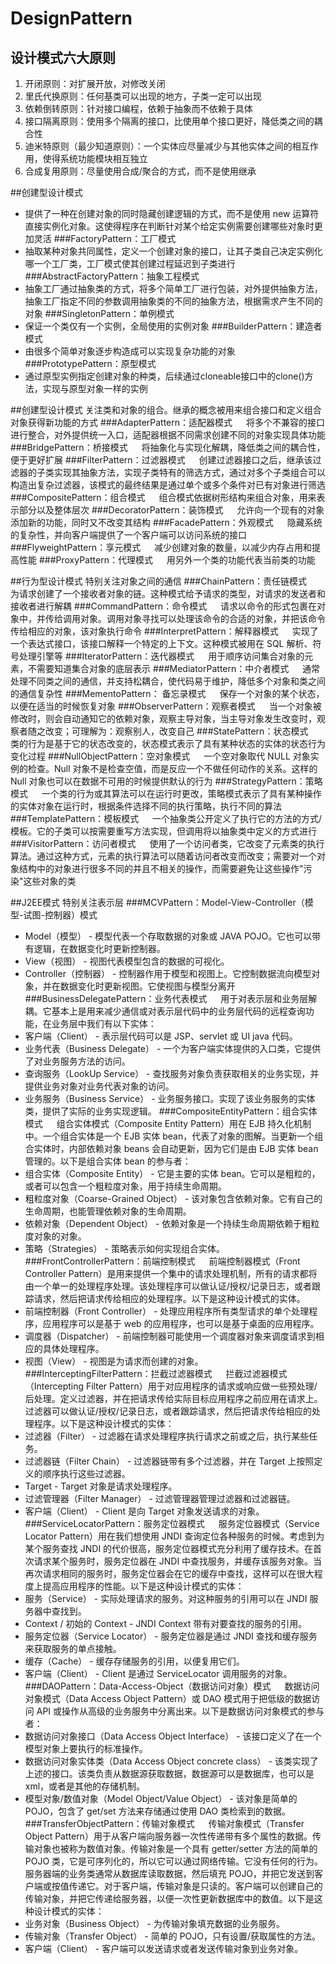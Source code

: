 # DesignPattern

## 设计模式六大原则
1. 开闭原则：对扩展开放，对修改关闭
2. 里氏代换原则：任何基类可以出现的地方，子类一定可以出现
3. 依赖倒转原则：针对接口编程，依赖于抽象而不依赖于具体
4. 接口隔离原则：使用多个隔离的接口，比使用单个接口更好，降低类之间的耦合性
5. 迪米特原则（最少知道原则）：一个实体应尽量减少与其他实体之间的相互作用，使得系统功能模块相互独立
6. 合成复用原则：尽量使用合成/聚合的方式，而不是使用继承

##创建型设计模式
+ 提供了一种在创建对象的同时隐藏创建逻辑的方式，而不是使用 new 运算符直接实例化对象。这使得程序在判断针对某个给定实例需要创建哪些对象时更加灵活
###FactoryPattern：工厂模式
+ 抽取某种对象共同属性，定义一个创建对象的接口，让其子类自己决定实例化哪一个工厂类，工厂模式使其创建过程延迟到子类进行
###AbstractFactoryPattern：抽象工程模式
+ 抽象工厂通过抽象类的方式，将多个简单工厂进行包装，对外提供抽象方法，抽象工厂指定不同的参数调用抽象类的不同的抽象方法，根据需求产生不同的对象
###SingletonPattern：单例模式
+ 保证一个类仅有一个实例，全局使用的实例对象
###BuilderPattern：建造者模式
+ 由很多个简单对象逐步构造成可以实现复杂功能的对象
###PrototypePattern：原型模式
+ 通过原型实例指定创建对象的种类，后续通过cloneable接口中的clone()方法，实现与原型对象一样的实例

##创建型设计模式
关注类和对象的组合。继承的概念被用来组合接口和定义组合对象获得新功能的方式
###AdapterPattern：适配器模式
&emsp; 将多个不兼容的接口进行整合，对外提供统一入口，适配器根据不同需求创建不同的对象实现具体功能
###BridgePattern：桥接模式
&emsp; 将抽象化与实现化解耦，降低类之间的耦合性，便于更好扩展
###FilterPattern：过滤器模式
&emsp; 创建过滤器接口之后，继承该过滤器的子类实现其抽象方法，实现子类特有的筛选方式，通过对多个子类组合可以构造出复杂过滤器，该模式的最终结果是通过单个或多个条件对已有对象进行筛选
###CompositePattern：组合模式
&emsp; 组合模式依据树形结构来组合对象，用来表示部分以及整体层次
###DecoratorPattern：装饰模式
&emsp; 允许向一个现有的对象添加新的功能，同时又不改变其结构
###FacadePattern：外观模式
&emsp; 隐藏系统的复杂性，并向客户端提供了一个客户端可以访问系统的接口
###FlyweightPattern：享元模式
&emsp; 减少创建对象的数量，以减少内存占用和提高性能
###ProxyPattern：代理模式
&emsp; 用另外一个类的功能代表当前类的功能

##行为型设计模式
特别关注对象之间的通信
###ChainPattern：责任链模式
&emsp; 为请求创建了一个接收者对象的链。这种模式给予请求的类型，对请求的发送者和接收者进行解耦
###CommandPattern：命令模式
&emsp; 请求以命令的形式包裹在对象中，并传给调用对象。调用对象寻找可以处理该命令的合适的对象，并把该命令传给相应的对象，该对象执行命令
###InterpretPattern：解释器模式
&emsp; 实现了一个表达式接口，该接口解释一个特定的上下文。这种模式被用在 SQL 解析、符号处理引擎等
###IteratorPattern：迭代器模式
&emsp; 用于顺序访问集合对象的元素，不需要知道集合对象的底层表示
###MediatorPattern：中介者模式
&emsp; 通常处理不同类之间的通信，并支持松耦合，使代码易于维护，降低多个对象和类之间的通信复杂性
###MementoPattern： 备忘录模式
&emsp; 保存一个对象的某个状态，以便在适当的时候恢复对象
###ObserverPattern：观察者模式
&emsp; 当一个对象被修改时，则会自动通知它的依赖对象，观察主导对象，当主导对象发生改变时，观察者随之改变；可理解为：观察别人，改变自己
###StatePattern：状态模式
&emsp; 类的行为是基于它的状态改变的，状态模式表示了具有某种状态的实体的状态行为变化过程
###NullObjectPattern：空对象模式
&emsp; 一个空对象取代 NULL 对象实例的检查。Null 对象不是检查空值，而是反应一个不做任何动作的关系。这样的 Null 对象也可以在数据不可用的时候提供默认的行为
###StrategyPattern：策略模式
&emsp; 一个类的行为或其算法可以在运行时更改，策略模式表示了具有某种操作的实体对象在运行时，根据条件选择不同的执行策略，执行不同的算法
###TemplatePattern：模板模式
&emsp; 一个抽象类公开定义了执行它的方法的方式/模板。它的子类可以按需要重写方法实现，但调用将以抽象类中定义的方式进行
###VisitorPattern：访问者模式
&emsp; 使用了一个访问者类，它改变了元素类的执行算法。通过这种方式，元素的执行算法可以随着访问者改变而改变；需要对一个对象结构中的对象进行很多不同的并且不相关的操作，而需要避免让这些操作"污染"这些对象的类

##J2EE模式
特别关注表示层
###MCVPattern：Model-View-Controller（模型-试图-控制器）模式
+ Model（模型） - 模型代表一个存取数据的对象或 JAVA POJO。它也可以带有逻辑，在数据变化时更新控制器。
+ View（视图） - 视图代表模型包含的数据的可视化。
+ Controller（控制器） - 控制器作用于模型和视图上。它控制数据流向模型对象，并在数据变化时更新视图。它使视图与模型分离开
###BusinessDelegatePattern：业务代表模式
&emsp; 用于对表示层和业务层解耦。它基本上是用来减少通信或对表示层代码中的业务层代码的远程查询功能，在业务层中我们有以下实体：
+ 客户端（Client） - 表示层代码可以是 JSP、servlet 或 UI java 代码。
+ 业务代表（Business Delegate） - 一个为客户端实体提供的入口类，它提供了对业务服务方法的访问。
+ 查询服务（LookUp Service） - 查找服务对象负责获取相关的业务实现，并提供业务对象对业务代表对象的访问。
+ 业务服务（Business Service） - 业务服务接口。实现了该业务服务的实体类，提供了实际的业务实现逻辑。
###CompositeEntityPattern：组合实体模式
&emsp; 组合实体模式（Composite Entity Pattern）用在 EJB 持久化机制中。一个组合实体是一个 EJB 实体 bean，代表了对象的图解。当更新一个组合实体时，内部依赖对象 beans 会自动更新，因为它们是由 EJB 实体 bean 管理的。以下是组合实体 bean 的参与者：
+ 组合实体（Composite Entity） - 它是主要的实体 bean。它可以是粗粒的，或者可以包含一个粗粒度对象，用于持续生命周期。
+ 粗粒度对象（Coarse-Grained Object） - 该对象包含依赖对象。它有自己的生命周期，也能管理依赖对象的生命周期。
+ 依赖对象（Dependent Object） - 依赖对象是一个持续生命周期依赖于粗粒度对象的对象。
+ 策略（Strategies） - 策略表示如何实现组合实体。
###FrontControllerPattern：前端控制模式
&emsp; 前端控制器模式（Front Controller Pattern）是用来提供一个集中的请求处理机制，所有的请求都将由一个单一的处理程序处理。该处理程序可以做认证/授权/记录日志，或者跟踪请求，然后把请求传给相应的处理程序。以下是这种设计模式的实体。
+ 前端控制器（Front Controller） - 处理应用程序所有类型请求的单个处理程序，应用程序可以是基于 web 的应用程序，也可以是基于桌面的应用程序。
+ 调度器（Dispatcher） - 前端控制器可能使用一个调度器对象来调度请求到相应的具体处理程序。
+ 视图（View） - 视图是为请求而创建的对象。
###InterceptingFilterPattern：拦截过滤器模式
&emsp; 拦截过滤器模式（Intercepting Filter Pattern）用于对应用程序的请求或响应做一些预处理/后处理。定义过滤器，并在把请求传给实际目标应用程序之前应用在请求上。过滤器可以做认证/授权/记录日志，或者跟踪请求，然后把请求传给相应的处理程序。以下是这种设计模式的实体：
+ 过滤器（Filter） - 过滤器在请求处理程序执行请求之前或之后，执行某些任务。
+ 过滤器链（Filter Chain） - 过滤器链带有多个过滤器，并在 Target 上按照定义的顺序执行这些过滤器。
+ Target - Target 对象是请求处理程序。
+ 过滤管理器（Filter Manager） - 过滤管理器管理过滤器和过滤器链。
+ 客户端（Client） - Client 是向 Target 对象发送请求的对象。
###ServiceLocatorPattern：服务定位器模式
&emsp; 服务定位器模式（Service Locator Pattern）用在我们想使用 JNDI 查询定位各种服务的时候。考虑到为某个服务查找 JNDI 的代价很高，服务定位器模式充分利用了缓存技术。在首次请求某个服务时，服务定位器在 JNDI 中查找服务，并缓存该服务对象。当再次请求相同的服务时，服务定位器会在它的缓存中查找，这样可以在很大程度上提高应用程序的性能。以下是这种设计模式的实体：
+ 服务（Service） - 实际处理请求的服务。对这种服务的引用可以在 JNDI 服务器中查找到。
+ Context / 初始的 Context - JNDI Context 带有对要查找的服务的引用。
+ 服务定位器（Service Locator） - 服务定位器是通过 JNDI 查找和缓存服务来获取服务的单点接触。
+ 缓存（Cache） - 缓存存储服务的引用，以便复用它们。
+ 客户端（Client） - Client 是通过 ServiceLocator 调用服务的对象。
###DAOPattern：Data-Access-Object（数据访问对象）模式
&emsp; 数据访问对象模式（Data Access Object Pattern）或 DAO 模式用于把低级的数据访问 API 或操作从高级的业务服务中分离出来。以下是数据访问对象模式的参与者：
+ 数据访问对象接口（Data Access Object Interface） - 该接口定义了在一个模型对象上要执行的标准操作。
+ 数据访问对象实体类（Data Access Object concrete class） - 该类实现了上述的接口。该类负责从数据源获取数据，数据源可以是数据库，也可以是 xml，或者是其他的存储机制。
+ 模型对象/数值对象（Model Object/Value Object） - 该对象是简单的 POJO，包含了 get/set 方法来存储通过使用 DAO 类检索到的数据。
###TransferObjectPattern：传输对象模式
&emsp; 传输对象模式（Transfer Object Pattern）用于从客户端向服务器一次性传递带有多个属性的数据。传输对象也被称为数值对象。传输对象是一个具有 getter/setter 方法的简单的 POJO 类，它是可序列化的，所以它可以通过网络传输。它没有任何的行为。服务器端的业务类通常从数据库读取数据，然后填充 POJO，并把它发送到客户端或按值传递它。对于客户端，传输对象是只读的。客户端可以创建自己的传输对象，并把它传递给服务器，以便一次性更新数据库中的数值。以下是这种设计模式的实体：
+ 业务对象（Business Object） - 为传输对象填充数据的业务服务。
+ 传输对象（Transfer Object） - 简单的 POJO，只有设置/获取属性的方法。
+ 客户端（Client） - 客户端可以发送请求或者发送传输对象到业务对象。
